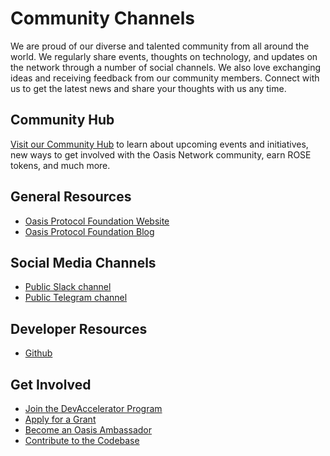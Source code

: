 # Community Channels

We are proud of our diverse and talented community from all around the world. We regularly share events, thoughts on technology, and updates on the network through a number of social channels. We also love exchanging ideas and receiving feedback from our community members. Connect with us to get the latest news and share your thoughts with us any time.

## Community Hub

[Visit our Community Hub](../community-resources/community-hub.md) to learn about upcoming events and initiatives, new ways to get involved with the Oasis Network community, earn ROSE tokens, and much more.

## General Resources

* [Oasis Protocol Foundation Website](https://oasisprotocol.org/)
* [Oasis Protocol Foundation Blog](https://medium.com/oasis-protocol-project)

## Social Media Channels

* [Public Slack channel](https://join.slack.com/t/oasiscommunity/shared_invite/enQtNjQ5MTA3NTgyOTkzLWIxNTg1ZWZmOTIwNmQ2MTg1YmU0MzgyMzk3OWM2ZWQ4NTQ0ZDJkNTBmMTdlM2JhODllYjg5YmJkODc2NzgwNTg)
* [Public Telegram channel](https://t.me/oasisprotocolcommunity)

## Developer Resources

* [Github](https://github.com/oasisprotocol/oasis-core/blob/master/docs/index.md)

## Get Involved

* [Join the DevAccelerator Program](https://oasisprotocol.org/dev-accelerator)
* [Apply for a Grant](https://oasisprotocol.org/ecosystem-grants)
* [Become an Oasis Ambassador](https://medium.com/oasis-protocol-project/become-an-oasis-ambassador-and-build-a-responsible-data-economy-bbd38d0f9c12)
* [Contribute to the Codebase](https://github.com/oasisprotocol)


